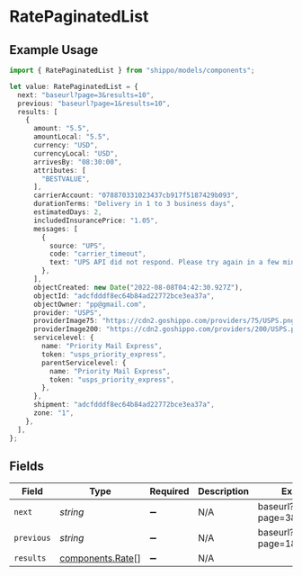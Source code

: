 # RatePaginatedList

## Example Usage

```typescript
import { RatePaginatedList } from "shippo/models/components";

let value: RatePaginatedList = {
  next: "baseurl?page=3&results=10",
  previous: "baseurl?page=1&results=10",
  results: [
    {
      amount: "5.5",
      amountLocal: "5.5",
      currency: "USD",
      currencyLocal: "USD",
      arrivesBy: "08:30:00",
      attributes: [
        "BESTVALUE",
      ],
      carrierAccount: "078870331023437cb917f5187429b093",
      durationTerms: "Delivery in 1 to 3 business days",
      estimatedDays: 2,
      includedInsurancePrice: "1.05",
      messages: [
        {
          source: "UPS",
          code: "carrier_timeout",
          text: "UPS API did not respond. Please try again in a few minutes.",
        },
      ],
      objectCreated: new Date("2022-08-08T04:42:30.927Z"),
      objectId: "adcfdddf8ec64b84ad22772bce3ea37a",
      objectOwner: "pp@gmail.com",
      provider: "USPS",
      providerImage75: "https://cdn2.goshippo.com/providers/75/USPS.png",
      providerImage200: "https://cdn2.goshippo.com/providers/200/USPS.png",
      servicelevel: {
        name: "Priority Mail Express",
        token: "usps_priority_express",
        parentServicelevel: {
          name: "Priority Mail Express",
          token: "usps_priority_express",
        },
      },
      shipment: "adcfdddf8ec64b84ad22772bce3ea37a",
      zone: "1",
    },
  ],
};
```

## Fields

| Field                                                | Type                                                 | Required                                             | Description                                          | Example                                              |
| ---------------------------------------------------- | ---------------------------------------------------- | ---------------------------------------------------- | ---------------------------------------------------- | ---------------------------------------------------- |
| `next`                                               | *string*                                             | :heavy_minus_sign:                                   | N/A                                                  | baseurl?page=3&results=10                            |
| `previous`                                           | *string*                                             | :heavy_minus_sign:                                   | N/A                                                  | baseurl?page=1&results=10                            |
| `results`                                            | [components.Rate](../../models/components/rate.md)[] | :heavy_minus_sign:                                   | N/A                                                  |                                                      |